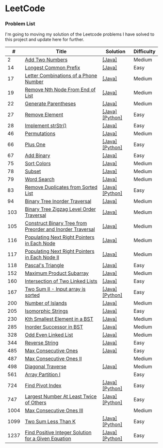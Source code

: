 # LeetCode

### Problem List

I'm going to moving my solution of the Leetcode problems I have solved to this project and update here for further.

| #    | Title                                                                                                                                               | Solution                                                                                                                                                                                                          | Difficulty |
| ---- | --------------------------------------------------------------------------------------------------------------------------------------------------- | ----------------------------------------------------------------------------------------------------------------------------------------------------------------------------------------------------------------- | ---------- |
| 2    | [Add Two Numbers](/Problems_and_Solutions/0002_Add-Two-Numbers)                                                                                     | [[Java]](/Problems_and_Solutions/0002_Add-Two-Numbers/Solution.java)                                                                                                                                              | Medium     |
| 14   | [Longest Common Prefix](/Problems_and_Solutions/0014_Longest-Common-Prefix)                                                                         | [[Java]](/Problems_and_Solutions/0014_Longest-Common-Prefix/Solution.java)                                                                                                                                        | Easy       |
| 17   | [Letter Combinations of a Phone Number](/Problems_and_Solutions/0017_Letter-Combinations-of-a-Phone-Number)                                         | [[Java]](/Problems_and_Solutions/0017_Letter-Combinations-of-a-Phone-Number/Solution.java)                                                                                                                        | Medium     |
| 19   | [Remove Nth Node From End of List](/Problems_and_Solutions/0019_Remove-Nth-Node-From-End-of-List)                                                   | [[Java]](/Problems_and_Solutions/0019_Remove-Nth-Node-From-End-of-List/Solution.java)                                                                                                                             | Medium     |
| 22   | [Generate Parentheses](/Problems_and_Solutions/0022_Generate-Parentheses)                                                                           | [[Java]](/Problems_and_Solutions/0022_Generate-Parentheses/Solution.java)                                                                                                                                         | Medium     |
| 27   | [Remove Element](/Problems_and_Solutions/0027_Remove-Element)                                                                                       | [[Java]](/Problems_and_Solutions/0027_Remove-Element/Solution.java)[[Python]](/Problems_and_Solutions/0027_Remove-Element/Solution.py)                                                                            | Easy       |
| 28   | [Implement strStr()](/Problems_and_Solutions/0028_Implement_strStr)                                                                                 | [[Java]](/Problems_and_Solutions/0028_Implement_strStr/Solution.java)                                                                                                                                             | Easy       |
| 46   | [Permutations](https://leetcode.com/problems/permutations/)                                                                                         | [[Java]](/Problems_and_Solutions/0046_permutations/Solution.java)                                                                                                                                                 | Medium     |
| 66   | [Plus One](/Problems_and_Solutions/0066_Plus-One)                                                                                                   | [[Java]](/Problems_and_Solutions/0066_Plus-One/Solution.java) [[Python]](/Problems_and_Solutions/0066_Plus-One/Solution.py)                                                                                       | Easy       |
| 67   | [Add Binary](/Problems_and_Solutions/0067_Add-Binary)                                                                                               | [[Java]](/Problems_and_Solutions/0067_Add-Binary/Solution.java)                                                                                                                                                   | Easy       |
| 75   | [Sort Colors](/Problems_and_Solutions/0075_Sort-Colors)                                                                                             | [[Java]](/Problems_and_Solutions/0075_Sort-Colors/Solution.java)                                                                                                                                                  | Medium     |
| 78   | [Subset](/Problems_and_Solutions/0078_Subsets)                                                                                                      | [[Java]](/Problems_and_Solutions/0078_Subsets/Solution.java)                                                                                                                                                      | Medium     |
| 79   | [Word Search](/Problems_and_Solutions/0079_WordSearch)                                                                                              | [[Java]](/Problems_and_Solutions/0079_WordSearch/Solution.java)                                                                                                                                                   | Medium     |
| 83   | [Remove Duplicates from Sorted List](/Problems_and_Solutions/0083_Remove-Duplicates-from-Sorted-List)                                               | [[Java]](/Problems_and_Solutions/0083_Remove-Duplicates-from-Sorted-List/Solution.java) [[Python]](/Problems_and_Solutions/0083_Remove-Duplicates-from-Sorted-List/Solution.py)                                   | Easy       |
| 94   | [Binary Tree Inorder Traversal](/Problems_and_Solutions/0094_Binary-Tree-Inorder-Traversal)                                                         | [[Java]](/Problems_and_Solutions/0094_Binary-Tree-Inorder-Traversal/Solution.java)                                                                                                                                | Medium     |
| 103  | [Binary Tree Zigzag Level Order Traversal](/Problems_and_Solutions/0103_Binary-Tree-Zigzag-Level-Traversal)                                         | [[Java]](/Problems_and_Solutions/0103_Binary-Tree-Zigzag-Level-Traversal/Solution.java)                                                                                                                           | Medium     |
| 105  | [Construct Binary Tree from Preorder and Inorder Traversal](/Problems_and_Solutions/0105_Construct-Binary-Tree-from-Preorder-and-Inorder-Traversal) | [[Java]](/Problems_and_Solutions/0105_Construct-Binary-Tree-from-Preorder-and-Inorder-Traversal/Solution.java)                                                                                                    | Medium     |
| 116  | [Populating Next Right Pointers in Each Node](/Problems_and_Solutions/0116_Populating-Next-Right-Pointers-in-Each-Node)                             | [[Java]](/Problems_and_Solutions/0116_Populating-Next-Right-Pointers-in-Each-Node/Solution.java)                                                                                                                  | Medium     |
| 117  | [Populating Next Right Pointers in Each Node II](/Problems_and_Solutions/0117_Populating-Next-Right-Pointers-in-Each-Node-II)                       | [[Java]](/Problems_and_Solutions/0117_Populating-Next-Right-Pointers-in-Each-Node-II/Solution.java)                                                                                                               | Medium     |
| 118  | [Pascal's Triangle](/Problems_and_Solutions/0118_Pascals-Triangle)                                                                                  | [[Java]](/Problems_and_Solutions/0118_Pascals-Triangle/Solution.java)                                                                                                                                             | Easy       |
| 152  | [Maximum Product Subarray](https://leetcode.com/problems/maximum-product-subarray/)                                                                 | [[Java]](/Problems_and_Solutions/0152_maximum-product-subarray/Solution.java)                                                                                                                                     | Medium     |
| 160  | [Intersection of Two Linked Lists](/Problems_and_Solutions/0160_Intersection-of-Two-Linked-Lists)                                                   | [[Java]](/Problems_and_Solutions/0160_Intersection-of-Two-Linked-Lists/Solution.java)                                                                                                                             | Easy       |
| 167  | [Two Sum II - Input array is sorted](/Problems_and_Solutions/0167_Two-Sum-II_Input-array-is-sorted)                                                 | [[Java]](/Problems_and_Solutions/0167_Two-Sum-II_Input-array-is-sorted/Solution.java) [[Python]](/Problems_and_Solutions/0167_Two-Sum-II_Input-array-is-sorted/Solution.py)                                       | Easy       |
| 200  | [Number of Islands](/Problems_and_Solutions/0200_Number-of-Islands)                                                                                 | [[Java]](/Problems_and_Solutions/0200_Number-of-Islands/Solution.java)                                                                                                                                            | Medium     |
| 205  | [Isomorphic Strings](https://leetcode.com/problems/isomorphic-strings/)                                                                             | [[Java]](/Problems_and_Solutions/0205_isomorphic-strings/Solution.java)                                                                                                                                           | Easy       |
| 230  | [Kth Smallest Element in a BST](/Problems_and_Solutions/0230_Kth-Smallest-Element-in-a-BST)                                                         | [[Java]](/Problems_and_Solutions/0230_Kth-Smallest-Element-in-a-BST/Solution.java)                                                                                                                                | Medium     |
| 285  | [Inorder Successor in BST](/Problems_and_Solutions/0285_Inorder-Successor-in-BST)                                                                   | [[Java]](/Problems_and_Solutions/0285_Inorder-Successor-in-BST/Solution.java)                                                                                                                                     | Medium     |
| 328  | [Odd Even Linked List](/Problems_and_Solutions/0328_Odd-Even-Linked-List)                                                                           | [[Java]](/Problems_and_Solutions/0328_Odd-Even-Linked-List/Solution.java)                                                                                                                                         | Medium     |
| 344  | [Reverse String](/Problems_and_Solutions/0344_Reverse-String)                                                                                       | [[Java]](/Problems_and_Solutions/0344_Reverse-String/Solution.java)                                                                                                                                               | Easy       |
| 485  | [Max Consecutive Ones](/Problems_and_Solutions/0485_Max-Consecutive-Ones)                                                                           | [[Java]](/Problems_and_Solutions/0485_Max-Consecutive-Ones/Solution.java)                                                                                                                                         | Easy       |
| 487  | [Max Consecutive Ones II](/Problems_and_Solutions/1004_Max-Consecutive-Ones-II)                                                                     |                                                                                                                                                                                                                   | Medium     |
| 498  | [Diagonal Traverse](/Problems_and_Solutions/0498_Diagonal-Traverse)                                                                                 | [[Java]](/Problems_and_Solutions/0498_Diagonal-Traverse/Solution.java)                                                                                                                                            | Medium     |
| 561  | [Array Partition I](/Problems_and_Solutions/0561_Array-Partition-I)                                                                                 |                                                                                                                                                                                                                   | Easy       |
| 724  | [Find Pivot Index](/Problems_and_Solutions/0724_Find-Pivot-Index)                                                                                   | [[Java]](/Problems_and_Solutions/0724_Find-Pivot-Index/Solution.java) [[Python]](/Problems_and_Solutions/0724_Find-Pivot-Index/Solution.py)                                                                       | Easy       |
| 747  | [Largest Number At Least Twice of Others](/Problems_and_Solutions/0747_Largest-Number-At-Least-Twice-of-Others)                                     | [[Java]](/Problems_and_Solutions/0747_Largest-Number-At-Least-Twice-of-Others/Solution.java) [[Python]](/Problems_and_Solutions/0747_Largest-Number-At-Least-Twice-of-Others/Solution.py)                         | Easy       |
| 1004 | [Max Consecutive Ones III](/Problems_and_Solutions/1004_Max-Consecutive-Ones-III)                                                                   |                                                                                                                                                                                                                   | Medium     |
| 1099 | [Two Sum Less Than K](https://leetcode.com/problems/two-sum-less-than-k/)                                                                           | [[Java]](/Problems_and_Solutions/1099_Two-Sum-Less-Than-K/Solution.java) [[Python]](/Problems_and_Solutions/1099_Two-Sum-Less-Than-K/Solution.py)                                                                 | Easy       |
| 1237 | [Find Positive Integer Solution for a Given Equation](/Problems_and_Solutions/1237_Find-Positive-Integer-Solution-for-a-Given-Equation)             | [[Java]](/Problems_and_Solutions/1237_Find-Positive-Integer-Solution-for-a-Given-Equation/Solution.java) [[Python]](/Problems_and_Solutions/1237_Find-Positive-Integer-Solution-for-a-Given-Equation/Solution.py) | Easy       |
